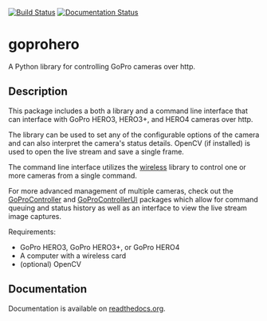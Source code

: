 [![Build Status](https://travis-ci.org/joshvillbrandt/goprohero.svg?branch=master)](https://travis-ci.org/joshvillbrandt/goprohero) [![Documentation Status](https://readthedocs.org/projects/goprohero/badge/?version=latest)](http://goprohero.readthedocs.org/en/latest/)

# goprohero

A Python library for controlling GoPro cameras over http.

## Description

This package includes a both a library and a command line interface that can interface with GoPro HERO3, HERO3+, and HERO4 cameras over http.

The library can be used to set any of the configurable options of the camera and can also interpret the camera's status details. OpenCV (if installed) is used to open the live stream and save a single frame.

The command line interface utilizes the [wireless](https://github.com/joshvillbrandt/wireless) library to control one or more cameras from a single command.

For more advanced management of multiple cameras, check out the [GoProController](https://github.com/joshvillbrandt/GoProController) and [GoProControllerUI](https://github.com/joshvillbrandt/GoProControllerUI) packages which allow for command queuing and status history as well as an interface to view the live stream image captures.

Requirements:

* GoPro HERO3, GoPro HERO3+, or GoPro HERO4
* A computer with a wireless card
* (optional) OpenCV

## Documentation

Documentation is available on [readthedocs.org](http://goprohero.readthedocs.org/en/latest/).
